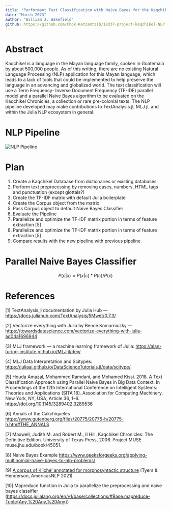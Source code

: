 ```yaml
---
title: "Performant Text Classification with Naive Bayes for the Kaqchikel Mayan language"
date: "March 2023"
author: "William J. Wakefield"
github: https://github.com/Chok-Ketzamtzib/18337-project-kaqchikel-NLP
---
```


# Abstract

Kaqchikel is a language in the Mayan language family, spoken in Guatemala by about 500,000 people. As of this writing, there are no existing Natural Language Processing (NLP) application for this Mayan language, which leads to a lack of tools that could be implemented to help preserve the language in an advancing and globalized world. The text classification will use a Term Frequency- Inverse Document Frequency (TF-IDF) parallel model and a parallel Naive Bayes algorithm to be evaluated on the Kaqchikel Chronicles, a collection or rare pre-colonial texts. The NLP pipeline developed may make contributions to TextAnalysis.jl, MLJ.jl, and within the Julia NLP ecosystem in general. 

# NLP Pipeline

![NLP Pipeline](https://github.com/JacksonBurns/18337-project-template/blob/main/paper/images/pipeline.png?raw=true)

# Plan

1. Create a Kaqchikel Database from dictionaries or existing databases
2. Perform text preprocessing by removing cases, numbers, HTML tags and punctuation (except glottals?)
3. Create the TF-IDF matrix with default Julia boilerplate
3. Create the Corpus object from the matrix
4. Pass Corpus object to default Naive Bayes Classifier
5. Evaluate the Pipeline
6. Parallelize and optimize the TF-IDF matrix portion in terms of feature extraction [5]
7. Parallelize and optimize the TF-IDF matrix portion in terms of feature extraction [5]
8. Compare results with the new pipeline with previous pipeline

# Parallel Naive Bayes Classifier

$$P(c|x) = P(x|c) * P(c) / P(x)$$

# References

[1] TextAnalysis.jl documentation by Julia Hub — https://docs.juliahub.com/TextAnalysis/5Mwet/0.7.3/

[2] Vectorize everything with Julia by Bence Komarniczky — https://towardsdatascience.com/vectorize-everything-with-julia-ad04a1696944

[3] MLJ framework — a machine learning framework of Julia: https://alan-turing-institute.github.io/MLJ.jl/dev/

[4] MLJ Data Interpretation and Scitypes: https://juliaai.github.io/DataScienceTutorials.jl/data/scitype/

[5] Houda Amazal, Mohammed Ramdani, and Mohamed Kissi. 2018. A Text Classification Approach using Parallel Naive Bayes in Big Data Context. In Proceedings of the 12th International Conference on Intelligent Systems: Theories and Applications (SITA'18). Association for Computing Machinery, New York, NY, USA, Article 36, 1–6. https://doi.org/10.1145/3289402.3289536

[6] Annals of the Cakchiqueles https://www.gutenberg.org/files/20775/20775-h/20775-h.htm#THE_ANNALS

[7] Maxwell, Judith M. and Robert M., II Hill. Kaqchikel Chronicles: The Definitive Edition. University of Texas Press, 2006. Project MUSE muse.jhu.edu/book/45051.

[8] Naive Bayes Example https://www.geeksforgeeks.org/applying-multinomial-naive-bayes-to-nlp-problems/

[9] [A corpus of K’iche’ annotated for morphosyntactic structure](https://aclanthology.org/2021.americasnlp-1.2) (Tyers & Henderson, AmericasNLP 2021)

[10] Mapreduce function in Julia to parallelize the preprocessing and naive bayes classifier (https://docs.julialang.org/en/v1/base/collections/#Base.mapreduce-Tuple{Any,%20Any,%20Any})
